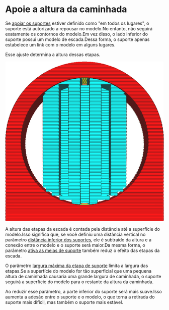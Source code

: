 Apoie a altura da caminhada
====
Se [apoiar os suportes](support_type.md) estiver definido como "em todos os lugares", o suporte está autorizado a repousar no modelo.No entanto, não seguirá exatamente os contornos do modelo.Em vez disso, o lado inferior do suporte possui um modelo de escada.Dessa forma, o suporte apenas estabelece um link com o modelo em alguns lugares.

Esse ajuste determina a altura dessas etapas.

![Escadas formando na parte inferior do suporte](../../../articles/images/support_bottom_stair_step_height.png)

A altura das etapas da escada é contada pela distância até a superfície do modelo.Isso significa que, se você definiu uma distância vertical no parâmetro [distância inferior dos suportes](support_bottom_distance.md), ele é subtraído da altura e a conexão entre o modelo e o suporte será maior.Da mesma forma, o parâmetro [ativa as meias de suporte](support_bottom_enable.md) também reduz o efeito das etapas da escada.

O parâmetro [largura máxima da etapa de suporte](support_bottom_stair_step_width.md) limita a largura das etapas.Se a superfície do modelo for tão superficial que uma pequena altura de caminhada causaria uma grande largura de caminhada, o suporte seguirá a superfície do modelo para o restante da altura da caminhada.

Ao reduzir esse parâmetro, a parte inferior do suporte será mais suave.Isso aumenta a adesão entre o suporte e o modelo, o que torna a retirada do suporte mais difícil, mas também o suporte mais estável.